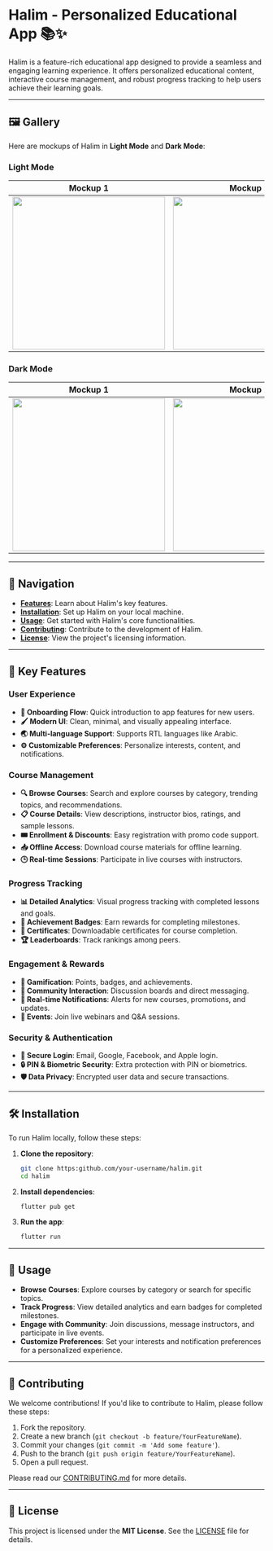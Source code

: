 # Halim - Personalized Educational App 📚✨

Halim is a feature-rich educational app designed to provide a seamless and engaging learning experience. It offers personalized educational content, interactive course management, and robust progress tracking to help users achieve their learning goals.

---

## 🖼️ Gallery

Here are mockups of Halim in **Light Mode** and **Dark Mode**:

### Light Mode

| Mockup 1                                                    | Mockup 2                                                    |
| ----------------------------------------------------------- | ----------------------------------------------------------- |
| <img src="./images/light1.png" width="300" height="auto" /> | <img src="./images/light2.png" width="300" height="auto" /> |

### Dark Mode

| Mockup 1                                                   | Mockup 2                                                   |
| ---------------------------------------------------------- | ---------------------------------------------------------- |
| <img src="./images/dark1.png" width="300" height="auto" /> | <img src="./images/dark2.png" width="300" height="auto" /> |

---

## 🧭 Navigation

- **[Features](#key-features)**: Learn about Halim's key features.
- **[Installation](#installation)**: Set up Halim on your local machine.
- **[Usage](#usage)**: Get started with Halim's core functionalities.
- **[Contributing](#contributing)**: Contribute to the development of Halim.
- **[License](#license)**: View the project's licensing information.

---

## 🌟 Key Features <a id="key-features"></a>

### **User Experience**

- **🚀 Onboarding Flow**: Quick introduction to app features for new users.
- **🖌️ Modern UI**: Clean, minimal, and visually appealing interface.
- **🌏 Multi-language Support**: Supports RTL languages like Arabic.
- **⚙️ Customizable Preferences**: Personalize interests, content, and notifications.

### **Course Management**

- **🔍 Browse Courses**: Search and explore courses by category, trending topics, and recommendations.
- **📋 Course Details**: View descriptions, instructor bios, ratings, and sample lessons.
- **🎟️ Enrollment & Discounts**: Easy registration with promo code support.
- **📥 Offline Access**: Download course materials for offline learning.
- **🕒 Real-time Sessions**: Participate in live courses with instructors.

### **Progress Tracking**

- **📊 Detailed Analytics**: Visual progress tracking with completed lessons and goals.
- **🏅 Achievement Badges**: Earn rewards for completing milestones.
- **📜 Certificates**: Downloadable certificates for course completion.
- **🏆 Leaderboards**: Track rankings among peers.

### **Engagement & Rewards**

- **🎯 Gamification**: Points, badges, and achievements.
- **👥 Community Interaction**: Discussion boards and direct messaging.
- **🔔 Real-time Notifications**: Alerts for new courses, promotions, and updates.
- **📅 Events**: Join live webinars and Q&A sessions.

### **Security & Authentication**

- **🔐 Secure Login**: Email, Google, Facebook, and Apple login.
- **🔒 PIN & Biometric Security**: Extra protection with PIN or biometrics.
- **🛡️ Data Privacy**: Encrypted user data and secure transactions.

---

## 🛠️ Installation <a id="installation"></a>

To run Halim locally, follow these steps:

1.  **Clone the repository**:

    ```bash
    git clone https:github.com/your-username/halim.git
    cd halim
    ```

2.  **Install dependencies**:

    ```bash
    flutter pub get
    ```

3.  **Run the app**:
    ```bash
    flutter run
    ```

---

## 🚀 Usage <a id="usage"></a>

- **Browse Courses**: Explore courses by category or search for specific topics.
- **Track Progress**: View detailed analytics and earn badges for completed milestones.
- **Engage with Community**: Join discussions, message instructors, and participate in live events.
- **Customize Preferences**: Set your interests and notification preferences for a personalized experience.

---

## 🤝 Contributing <a id="contributing"></a>

We welcome contributions! If you'd like to contribute to Halim, please follow these steps:

1.  Fork the repository.
2.  Create a new branch (`git checkout -b feature/YourFeatureName`).
3.  Commit your changes (`git commit -m 'Add some feature'`).
4.  Push to the branch (`git push origin feature/YourFeatureName`).
5.  Open a pull request.

Please read our [CONTRIBUTING.md](CONTRIBUTING.md) for more details.

---

## 📄 License <a id="license"></a>

This project is licensed under the **MIT License**. See the [LICENSE](LICENSE) file for details.
